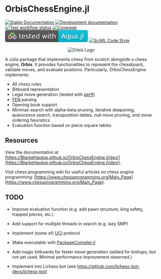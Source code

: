 # OrbisChessEngine.jl

[![Stable Documentation](https://img.shields.io/badge/docs-stable-blue.svg)](https://BjarkeHautop.github.io/OrbisChessEngine.jl/stable)
[![Development documentation](https://img.shields.io/badge/docs-dev-blue.svg)](https://BjarkeHautop.github.io/OrbisChessEngine.jl/dev)
[![Test workflow status](https://github.com/BjarkeHautop/OrbisChessEngine.jl/actions/workflows/Test.yml/badge.svg?branch=main)](https://github.com/BjarkeHautop/OrbisChessEngine.jl/actions/workflows/Test.yml?query=branch%3Amain)
[![Coverage](https://codecov.io/gh/BjarkeHautop/OrbisChessEngine.jl/branch/main/graph/badge.svg)](https://codecov.io/gh/BjarkeHautop/OrbisChessEngine.jl)
[![Aqua](https://raw.githubusercontent.com/JuliaTesting/Aqua.jl/master/badge.svg)](https://github.com/JuliaTesting/Aqua.jl)
[![SciML Code Style](https://img.shields.io/static/v1?label=code%20style&message=SciML&color=9558b2&labelColor=389826)](https://github.com/SciML/SciMLStyle)

<p align="center">
  <img src="https://raw.githubusercontent.com/BjarkeHautop/OrbisChessEngine.jl/main/assets/logo.png" alt="Orbis Logo" width="200"/>
</p>

A Julia package that implements chess from scratch alongside a chess engine, **Orbis**. It provides functionalities to represent the chessboard, validate moves, and evaluate positions.
Particularly, *OrbisChessEngine* implements:

- All chess rules
- Bitboard representation
- Legal move generation (tested with [perft](https://www.chessprogramming.org/Perft))
- [FEN](https://en.wikipedia.org/wiki/Forsyth%E2%80%93Edwards_Notation) parsing
- Opening book support
- Minimax search with alpha–beta pruning, iterative deepening, quiescence search, transposition tables, null move pruning, and move ordering heuristics
- Evaluation function based on piece-square tables

## Resources

View the documentation at [https://BjarkeHautop.github.io/OrbisChessEngine.jl/dev/](https://BjarkeHautop.github.io/OrbisChessEngine.jl/dev/).

Visit chess programming wiki for useful articles on chess engine programming: [https://www.chessprogramming.org/Main_Page](https://www.chessprogramming.org/Main_Page).

## TODO

- Improve evaluation function (e.g. add pawn structure, king safety, trapped pieces, etc.)

- Add support for multiple threads in search (e.g. lazy SMP)

- Implement (some of) [UCI](https://en.wikipedia.org/wiki/Universal_Chess_Interface) protocol

- Make executable with [PackageCompiler.jl](https://julialang.github.io/PackageCompiler.jl/dev/)

- Add magic bitboards for faster move generation (added for bishops, but not yet used. Minimal performance improvement observed.)

- Implement into Lichess bot (see <https://github.com/lichess-bot-devs/lichess-bot>)
